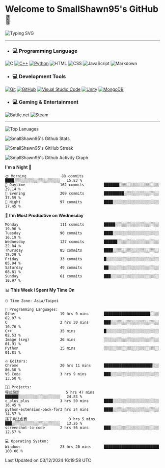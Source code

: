 # Welcome to SmallShawn95's GitHub 👋

![Typing SVG](https://readme-typing-svg.demolab.com/?lines=print("Hello,+world!");printf("Hello,+world!");cout+<<+"Hello,+world!";console.log("Hello,+world!")&center=true&vCenter=true&size=22&random=true)

***
<!-- https://shields.io/, https://simpleicons.org/ -->
* ### 💻 Programming Language
![C](https://img.shields.io/badge/-C-A8B9CC?style=flat-square&logo=c&logoColor=white)
[![C++](https://img.shields.io/badge/-C++-00599C?style=flat-square&logo=cplusplus)](https://cplusplus.com/)
[![Python](https://img.shields.io/badge/-Python-3776AB?style=flat-square&logo=python&logoColor=white)](https://www.python.org/)
![HTML](https://img.shields.io/badge/-HTML-E34F26?style=flat-square&logo=html5&logoColor=white)
![CSS](https://img.shields.io/badge/-CSS-1572B6?style=flat-square&logo=css3)
![JavaScript](https://img.shields.io/badge/-JavaScript-F7DF1E?style=flat-square&logo=javascript&logoColor=white)
![Markdown](https://img.shields.io/badge/-Markdown-000000?style=flat-square&logo=markdown)
* ### 💻 Development Tools
[![Git](https://img.shields.io/badge/-Git-f05032?style=flat-square&logo=git&logoColor=white)](https://git-scm.com/)
[![GitHub](https://img.shields.io/badge/-GitHub-181717?style=flat-square&logo=github)](https://github.com/)
[![Visual Studio Code](https://img.shields.io/badge/-Visual%20Studio%20Code-007ACC?style=flat-square&logo=visualstudiocode)](https://code.visualstudio.com/)
[![Unity](https://img.shields.io/badge/-Unity-000000?style=flat-square&logo=unity)](https://unity.com/)
[![MongoDB](https://img.shields.io/badge/-MongoDB-47A248?style=flat-square&logo=mongodb&logoColor=white)](https://www.mongodb.com/)
* ### 💻 Gaming & Entertainment
![Battle.net](https://img.shields.io/badge/-Battle.net-4381C3?style=flat-square&logo=battledotnet&logoColor=white)
![Steam](https://img.shields.io/badge/-Steam-000000?style=flat-square&logo=steam)
***

<!-- ![GitHub User's Stars](https://img.shields.io/github/stars/smallshawn95?color=orange&label=Stars&labelColor=yellow) -->
<!-- ![GitHub Followers](https://img.shields.io/github/followers/smallshawn95?color=orange&label=Followers&labelColor=FFDBAC) -->

![Top Lanuages](https://github-readme-stats.vercel.app/api/top-langs/?username=smallshawn95&theme=holi&layout=donut&size_weight=0.5&count_weight=0.5&exclude_repo=smallshawn95.github.io)

![SmallShawn95's Github Stats](https://github-readme-stats.vercel.app/api?username=smallshawn95&theme=holi&show_icons=true&rank_icon=github)

![SmallShawn95's GitHub Streak](https://streak-stats.demolab.com/?user=smallshawn95&theme=holi-theme&date_format=M%20j%5B%2C%20Y%5D)

![SmallShawn95's Github Activity Graph](https://github-readme-activity-graph.vercel.app/graph?username=smallshawn95&theme=tokyo-night)

<!-- ![SmallShawn95's WakaTime Stats](https://github-readme-stats.vercel.app/api/wakatime?username=smallshawn95) -->
<!-- ![Repositorie Card](https://github-readme-stats.vercel.app/api/pin/?username=smallshawn95&repo=Python-Discord-Bot-Course&theme=holi) -->
<!-- ![Repositorie Card](https://github-readme-stats.vercel.app/api/pin/?username=smallshawn95&repo=ZeroJudge-Code&theme=holi) -->

<!--START_SECTION:waka-->
**I'm a Night 🦉** 

```text
🌞 Morning                88 commits          ████░░░░░░░░░░░░░░░░░░░░░   15.83 % 
🌆 Daytime                162 commits         ███████░░░░░░░░░░░░░░░░░░   29.14 % 
🌃 Evening                209 commits         █████████░░░░░░░░░░░░░░░░   37.59 % 
🌙 Night                  97 commits          ████░░░░░░░░░░░░░░░░░░░░░   17.45 % 
```
📅 **I'm Most Productive on Wednesday** 

```text
Monday                   111 commits         █████░░░░░░░░░░░░░░░░░░░░   19.96 % 
Tuesday                  90 commits          ████░░░░░░░░░░░░░░░░░░░░░   16.19 % 
Wednesday                127 commits         ██████░░░░░░░░░░░░░░░░░░░   22.84 % 
Thursday                 85 commits          ████░░░░░░░░░░░░░░░░░░░░░   15.29 % 
Friday                   33 commits          █░░░░░░░░░░░░░░░░░░░░░░░░   05.94 % 
Saturday                 49 commits          ██░░░░░░░░░░░░░░░░░░░░░░░   08.81 % 
Sunday                   61 commits          ███░░░░░░░░░░░░░░░░░░░░░░   10.97 % 
```


📊 **This Week I Spent My Time On** 

```text
🕑︎ Time Zone: Asia/Taipei

💬 Programming Languages: 
Other                    19 hrs 9 mins       █████████████████████░░░░   82.07 % 
C                        2 hrs 30 mins       ███░░░░░░░░░░░░░░░░░░░░░░   10.76 % 
C++                      35 mins             █░░░░░░░░░░░░░░░░░░░░░░░░   02.53 % 
Image (svg)              26 mins             ░░░░░░░░░░░░░░░░░░░░░░░░░   01.91 % 
Python                   25 mins             ░░░░░░░░░░░░░░░░░░░░░░░░░   01.81 % 

🔥 Editors: 
Chrome                   20 hrs 11 mins      ██████████████████████░░░   86.50 % 
VS Code                  3 hrs 9 mins        ███░░░░░░░░░░░░░░░░░░░░░░   13.50 % 

🐱‍💻 Projects: 
程式設計                     5 hrs 47 mins       ██████░░░░░░░░░░░░░░░░░░░   24.83 % 
c_plus_plus              3 hrs 50 mins       ████░░░░░░░░░░░░░░░░░░░░░   16.45 % 
python-extension-pack-for3 hrs 24 mins       ████░░░░░░░░░░░░░░░░░░░░░   14.57 % 
孫子兵法虛實                   3 hrs 5 mins        ███░░░░░░░░░░░░░░░░░░░░░░   13.26 % 
screenshot-to-code       2 hrs 56 mins       ███░░░░░░░░░░░░░░░░░░░░░░   12.57 % 

💻 Operating System: 
Windows                  23 hrs 20 mins      █████████████████████████   100.00 % 
```


 Last Updated on 03/12/2024 16:19:58 UTC
<!--END_SECTION:waka-->

<!--
**smallshawn95/smallshawn95** is a ✨ _special_ ✨ repository because its `README.md` (this file) appears on your GitHub profile.

- 🔭 I’m currently working on ...
- 🌱 I’m currently learning ...
- 👯 I’m looking to collaborate on ...
- 🤔 I’m looking for help with ...
- 💬 Ask me about ...
- 📫 How to reach me: ...
- 😄 Pronouns: ...
- ⚡ Fun fact: ...
-->
